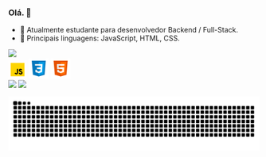 ### Olá. 👋

- 🔭 Atualmente estudante para desenvolvedor Backend / Full-Stack.
- 🌱 Principais linguagens: JavaScript, HTML, CSS.

<div align="left">
  <a href="https://github.com/claudiosfn/">
  <img height="140em" src="https://github-readme-stats.vercel.app/api?username=claudiosfn&show_icons=true&theme=gruvbox&include_all_commits=true&count_private=true"/>
  <!--
  <img height="125em" src="https://github-readme-stats.vercel.app/api/top-langs/?username=claudiosfn&layout=compact&langs_count=7&theme=gruvbox">
  <img height="100em" width="200em" src="hi.gif">
-->
</div>
  
  
<div><a href="https://github.com/claudiosfn/"></a> <!--div das imagens-->
  <img height="36" width="37"  src="https://github.com/claudiosfn/claudiosfn/blob/main/icons/icons8-javascript.gif"/>
  <img height="40" width="40" src="https://github.com/claudiosfn/claudiosfn/blob/main/icons/icons8-css3-48.png"/>
  <img height="40" width="40" src="https://github.com/claudiosfn/claudiosfn/blob/main/icons/icons8-html-5-48.png"/>
</div>
  
<div>
  <a href = "mailto:contatocraudiofelix@gmail.com"><img src="https://img.shields.io/badge/Gmail-D14836?style=for-the-badge&logo=gmail&logoColor=white" target="_blank"></a>
  <a href="https://www.linkedin.com/in/claudio-felix/" target="_blank"><img src="https://img.shields.io/badge/-LinkedIn-%230077B5?style=for-the-badge&logo=linkedin&logoColor=white" target="_blank"></a>
</div>

<!--Snake Animation-->
<div> 
  
![Snake animation](https://github.com/claudiosfn/claudiosfn/blob/output/github-contribution-grid-snake.svg)  
</div>
